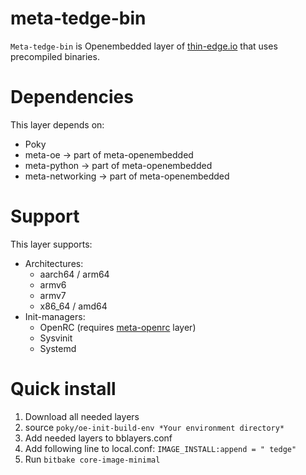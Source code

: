 # meta-tedge-bin

`Meta-tedge-bin` is Openembedded layer of [thin-edge.io](https://github.com/thin-edge/thin-edge.io) that uses precompiled binaries.

# Dependencies

This layer depends on:

* Poky
* meta-oe -> part of meta-openembedded
* meta-python -> part of meta-openembedded
* meta-networking -> part of meta-openembedded

# Support

This layer supports: 

- Architectures:
    * aarch64 / arm64
    * armv6
    * armv7
    * x86_64 / amd64
- Init-managers:
    * OpenRC (requires [meta-openrc](https://github.com/jsbronder/meta-openrc) layer)
    * Sysvinit
    * Systemd

# Quick install

1. Download all needed layers
2. source `poky/oe-init-build-env *Your environment directory*`
3. Add needed layers to bblayers.conf
4. Add following line to local.conf: `IMAGE_INSTALL:append = " tedge"`
5. Run `bitbake core-image-minimal`